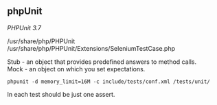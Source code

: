 phpUnit
-
*PHPUnit 3.7*

/usr/share/php/PHPUnit
/usr/share/php/PHPUnit/Extensions/SeleniumTestCase.php

Stub - an object that provides predefined answers to method calls.
<br>Mock - an object on which you set expectations.

`
phpunit -d memory_limit=16M -c include/tests/conf.xml /tests/unit/
`

In each test should be just one assert.
